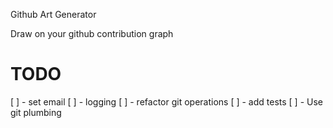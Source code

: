 Github Art Generator

Draw on your github contribution graph

# TODO

[ ] - set email
[ ] - logging
[ ] - refactor git operations
[ ] - add tests
[ ] - Use git plumbing